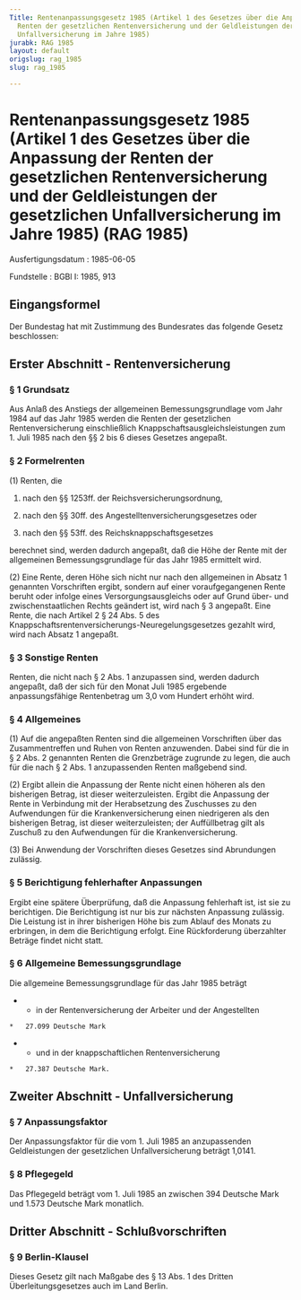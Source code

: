 ```yaml
---
Title: Rentenanpassungsgesetz 1985 (Artikel 1 des Gesetzes über die Anpassung der
  Renten der gesetzlichen Rentenversicherung und der Geldleistungen der gesetzlichen
  Unfallversicherung im Jahre 1985)
jurabk: RAG 1985
layout: default
origslug: rag_1985
slug: rag_1985

---
```


# Rentenanpassungsgesetz 1985 (Artikel 1 des Gesetzes über die Anpassung der Renten der gesetzlichen Rentenversicherung und der Geldleistungen der gesetzlichen Unfallversicherung im Jahre 1985) (RAG 1985)

Ausfertigungsdatum
:   1985-06-05

Fundstelle
:   BGBl I: 1985, 913



## Eingangsformel

Der Bundestag hat mit Zustimmung des Bundesrates das folgende Gesetz beschlossen:


## Erster Abschnitt - Rentenversicherung



### § 1 Grundsatz

Aus Anlaß des Anstiegs der allgemeinen Bemessungsgrundlage vom Jahr 1984 auf das Jahr 1985 werden die Renten der gesetzlichen Rentenversicherung einschließlich Knappschaftsausgleichsleistungen zum 1. Juli 1985 nach den §§ 2 bis 6 dieses Gesetzes angepaßt.


### § 2 Formelrenten

(1) Renten, die

1.  nach den §§ 1253ff. der Reichsversicherungsordnung,


2.  nach den §§ 30ff. des Angestelltenversicherungsgesetzes oder


3.  nach den §§ 53ff. des Reichsknappschaftsgesetzes



berechnet sind, werden dadurch angepaßt, daß die Höhe der Rente mit der allgemeinen Bemessungsgrundlage für das Jahr 1985 ermittelt wird.

(2) Eine Rente, deren Höhe sich nicht nur nach den allgemeinen in Absatz 1 genannten Vorschriften ergibt, sondern auf einer voraufgegangenen Rente beruht oder infolge eines Versorgungsausgleichs oder auf Grund über- und zwischenstaatlichen Rechts geändert ist, wird nach § 3 angepaßt. Eine Rente, die nach Artikel 2 § 24 Abs. 5 des Knappschaftsrentenversicherungs-Neuregelungsgesetzes gezahlt wird, wird nach Absatz 1 angepaßt.


### § 3 Sonstige Renten

Renten, die nicht nach § 2 Abs. 1 anzupassen sind, werden dadurch angepaßt, daß der sich für den Monat Juli 1985 ergebende anpassungsfähige Rentenbetrag um 3,0 vom Hundert erhöht wird.


### § 4 Allgemeines

(1) Auf die angepaßten Renten sind die allgemeinen Vorschriften über das Zusammentreffen und Ruhen von Renten anzuwenden. Dabei sind für die in § 2 Abs. 2 genannten Renten die Grenzbeträge zugrunde zu legen, die auch für die nach § 2 Abs. 1 anzupassenden Renten maßgebend sind.

(2) Ergibt allein die Anpassung der Rente nicht einen höheren als den bisherigen Betrag, ist dieser weiterzuleisten. Ergibt die Anpassung der Rente in Verbindung mit der Herabsetzung des Zuschusses zu den Aufwendungen für die Krankenversicherung einen niedrigeren als den bisherigen Betrag, ist dieser weiterzuleisten; der Auffüllbetrag gilt als Zuschuß zu den Aufwendungen für die Krankenversicherung.

(3) Bei Anwendung der Vorschriften dieses Gesetzes sind Abrundungen zulässig.


### § 5 Berichtigung fehlerhafter Anpassungen

Ergibt eine spätere Überprüfung, daß die Anpassung fehlerhaft ist, ist sie zu berichtigen. Die Berichtigung ist nur bis zur nächsten Anpassung zulässig. Die Leistung ist in ihrer bisherigen Höhe bis zum Ablauf des Monats zu erbringen, in dem die Berichtigung erfolgt. Eine Rückforderung überzahlter Beträge findet nicht statt.


### § 6 Allgemeine Bemessungsgrundlage

Die allgemeine Bemessungsgrundlage für das Jahr 1985 beträgt

*    *   in der Rentenversicherung der Arbeiter und der Angestellten

    *   27.099 Deutsche Mark


*    *   und in der knappschaftlichen Rentenversicherung

    *   27.387 Deutsche Mark.





## Zweiter Abschnitt - Unfallversicherung



### § 7 Anpassungsfaktor

Der Anpassungsfaktor für die vom 1. Juli 1985 an anzupassenden Geldleistungen der gesetzlichen Unfallversicherung beträgt 1,0141.


### § 8 Pflegegeld

Das Pflegegeld beträgt vom 1. Juli 1985 an zwischen 394 Deutsche Mark und 1.573 Deutsche Mark monatlich.


## Dritter Abschnitt - Schlußvorschriften



### § 9 Berlin-Klausel

Dieses Gesetz gilt nach Maßgabe des § 13 Abs. 1 des Dritten Überleitungsgesetzes auch im Land Berlin.

